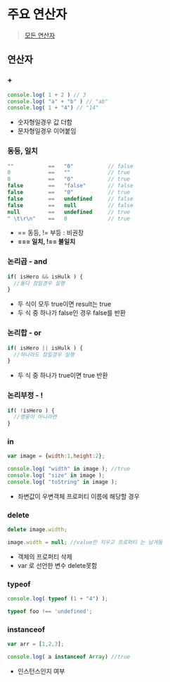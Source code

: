 # 주요 연산자

> [모든 연산자](http://goo.gl/IKp7AB)


## 연산자

### +

```javascript
console.log( 1 + 2 ) // 3
console.log( "a" + "b" ) // "ab"
console.log( 1 + "4") // "14"
```

* 숫자형일경우 값 더함
* 문자형일경우 이어붙임

### 동등, 일치

```javascript
""           ==   "0"           // false
0            ==   ""            // true
0            ==   "0"           // true
false        ==   "false"       // false
false        ==   "0"           // true
false        ==   undefined     // false
false        ==   null          // false
null         ==   undefined     // true
" \t\r\n"    ==   0             // true
```

* ==  동등,  != 부등   : 비권장
* **=== 일치, !== 불일치**

### 논리곱 - and

```javascript
if( isHero && isHulk ) {
  //둘다 참일경우 실행
}
```
* 두 식이 모두 true이면 result는 true
* 두 식 중 하나가 false인 경우 false를 반환

### 논리합 - or

```javascript
if( isHero || isHulk ) {
  //하나라도 참일경우 실행
}
```

* 두 식 중 하나가 true이면 true 반환

### 논리부정 - !

```javascript
if( !isHero ) {
  //영웅이 아니라면
}
```


### in

```javascript
var image = {width:1,height:2};

console.log( "width" in image ); //true
console.log( "size" in image );
console.log( "toString" in image );
```

* 좌변값이 우변객체 프로퍼티 이름에 해당할 경우

### delete

```javascript
delete image.width;

image.width = null; //value만 지우고 프로퍼티 는 남겨둠
```

* 객체의 프로퍼티 삭제
* var 로 선언한 변수 delete못함


### typeof

```javascript
console.log( typeof (1 + "4") );

typeof foo !== 'undefined';
```

### instanceof

```javascript
var arr = [1,2,3];

console.log( a instanceof Array) //true
```

* 인스턴스인지 여부


